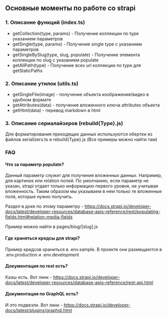 ## Основные моменты по работе со strapi

### 1. Описание функций (index.ts)

- getCollection(type, params) - Получение коллекции по type указанием параметров
- getSingle(type, params) - Получение single type с указанием параметров
- getSingleBySlug(type, slug, populate) - Получение элемента коллекции по slug c указанием populate
- getAllPath(type) - Получение всех url коллекции по type для getStaticPaths

### 2. Описание утилок (utils.ts)

- getSingleFile(image) - получение объекта изображения/видео в удобном формате
- getAttributes(data) - получение вложенного ключа attributes объекта
- getHtml(data) - перевод markdown в html

### 3. Описание сериалайзеров (rebuild{Type}.js)

Для форматирования приходящих данных используются обертки из файлов serializers.ts и rebuild{Type}.js (Все примеры можно найти там) 

### FAQ

#### Что за параметр populate?

Данный параметр служит для получения вложенных данных. Например, для картинок или relation полей. По умолчанию, если параметр не указан, strapi отдает только информацию первого уровня, не учитывая вложенность. Таким образом мы указываем в нем только те вложенные поля, которые нужно получить.

Раздел в доке по этому параметру - https://docs.strapi.io/developer-docs/latest/developer-resources/database-apis-reference/rest/populating-fields.html#relation-media-fields

Пример можно найти в pages/blog/[slug].js

#### Где храняться кредсы для strapi?

Пример кредсов храниться в .env.sample. В проекте они размещаются в .env.production и .env.development

#### Документация по rest есть?

Каэш есть. Вот линк - https://docs.strapi.io/developer-docs/latest/developer-resources/database-apis-reference/rest-api.html

#### Документация по GraphQL есть?

И это подвезли. Вот линк - https://docs.strapi.io/developer-docs/latest/plugins/graphql.html
